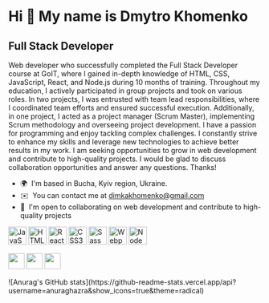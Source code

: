 Hi 👋 My name is Dmytro Khomenko
================================

Full Stack Developer
--------------------

Web developer who successfully completed the Full Stack Developer course at GoIT, where I gained in-depth knowledge of HTML, CSS, JavaScript, React, and Node.js during 10 months of training. Throughout my education, I actively participated in group projects and took on various roles. In two projects, I was entrusted with team lead responsibilities, where I coordinated team efforts and ensured successful execution. Additionally, in one project, I acted as a project manager (Scrum Master), implementing Scrum methodology and overseeing project development. I have a passion for programming and enjoy tackling complex challenges. I constantly strive to enhance my skills and leverage new technologies to achieve better results in my work. I am seeking opportunities to grow in web development and contribute to high-quality projects. I would be glad to discuss collaboration opportunities and answer any questions. Thanks!

*   🌍  I'm based in Bucha, Kyiv region, Ukraine.
*   ✉️  You can contact me at [dimkakhomenko@gmail.com](mailto:dimkakhomenko@gmail.com)
*   🤝  I'm open to collaborating on web development and contribute to high-quality projects
<p align="left">
<a href="https://developer.mozilla.org/en-US/docs/Web/JavaScript" target="_blank" rel="noreferrer"><img src="https://raw.githubusercontent.com/danielcranney/readme-generator/main/public/icons/skills/javascript-colored.svg" width="36" height="36" alt="JavaScript" /></a>
<a href="https://developer.mozilla.org/en-US/docs/Glossary/HTML5" target="_blank" rel="noreferrer"><img src="https://raw.githubusercontent.com/danielcranney/readme-generator/main/public/icons/skills/html5-colored.svg" width="36" height="36" alt="HTML5" /></a>
<a href="https://reactjs.org/" target="_blank" rel="noreferrer"><img src="https://raw.githubusercontent.com/danielcranney/readme-generator/main/public/icons/skills/react-colored.svg" width="36" height="36" alt="React" /></a>
<a href="https://www.w3.org/TR/CSS/#css" target="_blank" rel="noreferrer"><img src="https://raw.githubusercontent.com/danielcranney/readme-generator/main/public/icons/skills/css3-colored.svg" width="36" height="36" alt="CSS3" /></a>
<a href="https://sass-lang.com/" target="_blank" rel="noreferrer"><img src="https://raw.githubusercontent.com/danielcranney/readme-generator/main/public/icons/skills/sass-colored.svg" width="36" height="36" alt="Sass" /></a>
<a href="https://webpack.js.org/" target="_blank" rel="noreferrer"><img src="https://raw.githubusercontent.com/danielcranney/readme-generator/main/public/icons/skills/webpack-colored.svg" width="36" height="36" alt="Webpack" /></a>
<a href="https://nodejs.org/en/" target="_blank" rel="noreferrer"><img src="https://raw.githubusercontent.com/danielcranney/readme-generator/main/public/icons/skills/nodejs-colored.svg" width="36" height="36" alt="NodeJS" /></a>
</p>
 <p align="left"><a href="https://discord.com/users/choodoss" target="_blank" rel="noreferrer"><img src="https://raw.githubusercontent.com/danielcranney/readme-generator/main/public/icons/socials/discord.svg" width="32" height="32" /></a>    <a href="https://www.github.com/choodoss" target="_blank" rel="noreferrer"><img src="https://raw.githubusercontent.com/danielcranney/readme-generator/main/public/icons/socials/github.svg" width="32" height="32" /></a>    <a href="https://www.linkedin.com/in/dmytro-khomenko-97b4b643/" target="_blank" rel="noreferrer"><img src="https://raw.githubusercontent.com/danielcranney/readme-generator/main/public/icons/socials/linkedin.svg" width="32" height="32" /></a>   </p>
![Anurag's GitHub stats](https://github-readme-stats.vercel.app/api?username=anuraghazra&show_icons=true&theme=radical)
